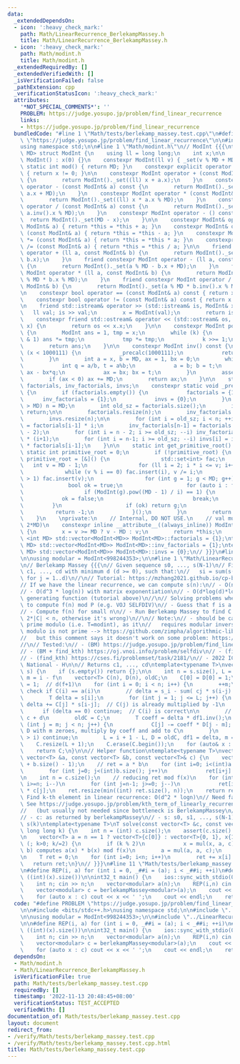 ```yaml
---
data:
  _extendedDependsOn:
  - icon: ':heavy_check_mark:'
    path: Math/LinearRecurrence_BerlekampMassey.h
    title: Math/LinearRecurrence_BerlekampMassey.h
  - icon: ':heavy_check_mark:'
    path: Math/modint.h
    title: Math/modint.h
  _extendedRequiredBy: []
  _extendedVerifiedWith: []
  _isVerificationFailed: false
  _pathExtension: cpp
  _verificationStatusIcon: ':heavy_check_mark:'
  attributes:
    '*NOT_SPECIAL_COMMENTS*': ''
    PROBLEM: https://judge.yosupo.jp/problem/find_linear_recurrence
    links:
    - https://judge.yosupo.jp/problem/find_linear_recurrence
  bundledCode: "#line 1 \"Math/tests/berlekamp_massey.test.cpp\"\n#define PROBLEM\
    \ \"https://judge.yosupo.jp/problem/find_linear_recurrence\"\n\n#include <bits/stdc++.h>\n\
    using namespace std;\n\n#line 1 \"Math/modint.h\"\n// ModInt {{{\ntemplate<int\
    \ MD> struct ModInt {\n    using ll = long long;\n    int x;\n\n    constexpr\
    \ ModInt() : x(0) {}\n    constexpr ModInt(ll v) { _set(v % MD + MD); }\n    constexpr\
    \ static int mod() { return MD; }\n    constexpr explicit operator bool() const\
    \ { return x != 0; }\n\n    constexpr ModInt operator + (const ModInt& a) const\
    \ {\n        return ModInt()._set((ll) x + a.x);\n    }\n    constexpr ModInt\
    \ operator - (const ModInt& a) const {\n        return ModInt()._set((ll) x -\
    \ a.x + MD);\n    }\n    constexpr ModInt operator * (const ModInt& a) const {\n\
    \        return ModInt()._set((ll) x * a.x % MD);\n    }\n    constexpr ModInt\
    \ operator / (const ModInt& a) const {\n        return ModInt()._set((ll) x *\
    \ a.inv().x % MD);\n    }\n    constexpr ModInt operator - () const {\n      \
    \  return ModInt()._set(MD - x);\n    }\n\n    constexpr ModInt& operator += (const\
    \ ModInt& a) { return *this = *this + a; }\n    constexpr ModInt& operator -=\
    \ (const ModInt& a) { return *this = *this - a; }\n    constexpr ModInt& operator\
    \ *= (const ModInt& a) { return *this = *this * a; }\n    constexpr ModInt& operator\
    \ /= (const ModInt& a) { return *this = *this / a; }\n\n    friend constexpr ModInt\
    \ operator + (ll a, const ModInt& b) {\n        return ModInt()._set(a % MD +\
    \ b.x);\n    }\n    friend constexpr ModInt operator - (ll a, const ModInt& b)\
    \ {\n        return ModInt()._set(a % MD - b.x + MD);\n    }\n    friend constexpr\
    \ ModInt operator * (ll a, const ModInt& b) {\n        return ModInt()._set(a\
    \ % MD * b.x % MD);\n    }\n    friend constexpr ModInt operator / (ll a, const\
    \ ModInt& b) {\n        return ModInt()._set(a % MD * b.inv().x % MD);\n    }\n\
    \n    constexpr bool operator == (const ModInt& a) const { return x == a.x; }\n\
    \    constexpr bool operator != (const ModInt& a) const { return x != a.x; }\n\
    \n    friend std::istream& operator >> (std::istream& is, ModInt& x) {\n     \
    \   ll val; is >> val;\n        x = ModInt(val);\n        return is;\n    }\n\
    \    constexpr friend std::ostream& operator << (std::ostream& os, const ModInt&\
    \ x) {\n        return os << x.x;\n    }\n\n    constexpr ModInt pow(ll k) const\
    \ {\n        ModInt ans = 1, tmp = x;\n        while (k) {\n            if (k\
    \ & 1) ans *= tmp;\n            tmp *= tmp;\n            k >>= 1;\n        }\n\
    \        return ans;\n    }\n\n    constexpr ModInt inv() const {\n        if\
    \ (x < 1000111) {\n            _precalc(1000111);\n            return invs[x];\n\
    \        }\n        int a = x, b = MD, ax = 1, bx = 0;\n        while (b) {\n\
    \            int q = a/b, t = a%b;\n            a = b; b = t;\n            t =\
    \ ax - bx*q;\n            ax = bx; bx = t;\n        }\n        assert(a == 1);\n\
    \        if (ax < 0) ax += MD;\n        return ax;\n    }\n\n    static std::vector<ModInt>\
    \ factorials, inv_factorials, invs;\n    constexpr static void _precalc(int n)\
    \ {\n        if (factorials.empty()) {\n            factorials = {1};\n      \
    \      inv_factorials = {1};\n            invs = {0};\n        }\n        if (n\
    \ > MD) n = MD;\n        int old_sz = factorials.size();\n        if (n <= old_sz)\
    \ return;\n\n        factorials.resize(n);\n        inv_factorials.resize(n);\n\
    \        invs.resize(n);\n\n        for (int i = old_sz; i < n; ++i) factorials[i]\
    \ = factorials[i-1] * i;\n        inv_factorials[n-1] = factorials.back().pow(MD\
    \ - 2);\n        for (int i = n - 2; i >= old_sz; --i) inv_factorials[i] = inv_factorials[i+1]\
    \ * (i+1);\n        for (int i = n-1; i >= old_sz; --i) invs[i] = inv_factorials[i]\
    \ * factorials[i-1];\n    }\n\n    static int get_primitive_root() {\n       \
    \ static int primitive_root = 0;\n        if (!primitive_root) {\n           \
    \ primitive_root = [&]() {\n                std::set<int> fac;\n             \
    \   int v = MD - 1;\n                for (ll i = 2; i * i <= v; i++)\n       \
    \             while (v % i == 0) fac.insert(i), v /= i;\n                if (v\
    \ > 1) fac.insert(v);\n                for (int g = 1; g < MD; g++) {\n      \
    \              bool ok = true;\n                    for (auto i : fac)\n     \
    \                   if (ModInt(g).pow((MD - 1) / i) == 1) {\n                \
    \            ok = false;\n                            break;\n               \
    \         }\n                    if (ok) return g;\n                }\n      \
    \          return -1;\n            }();\n        }\n        return primitive_root;\n\
    \    }\n    \nprivate:\n    // Internal, DO NOT USE.\n    // val must be in [0,\
    \ 2*MD)\n    constexpr inline __attribute__((always_inline)) ModInt& _set(ll v)\
    \ {\n        x = v >= MD ? v - MD : v;\n        return *this;\n    }\n};\ntemplate\
    \ <int MD> std::vector<ModInt<MD>> ModInt<MD>::factorials = {1};\ntemplate <int\
    \ MD> std::vector<ModInt<MD>> ModInt<MD>::inv_factorials = {1};\ntemplate <int\
    \ MD> std::vector<ModInt<MD>> ModInt<MD>::invs = {0};\n// }}}\n#line 7 \"Math/tests/berlekamp_massey.test.cpp\"\
    \n\nusing modular = ModInt<998244353>;\n\n#line 1 \"Math/LinearRecurrence_BerlekampMassey.h\"\
    \n// Berlekamp Massey {{{\n// Given sequence s0, ..., s(N-1)\n// Find sequence\
    \ c1, ..., cd with minimum d (d >= 0), such that:\n//   si = sum(s(i-j) * c(j),\
    \ for j = 1..d)\n//\n// Tutorial: https://mzhang2021.github.io/cp-blog/berlekamp-massey/\n\
    // If we have the linear recurrence, we can compute s(n):\n// - O(n*d) naively\n\
    // - O(d^3 * log(n)) with matrix exponentiation\n// - O(d*log(d)*log(k)) with\
    \ generating function (tutorial above)\n//\n// Solving problems where we need\
    \ to compute f(n) mod P (e.g. VOJ SELFDIV)\n// - Guess that f is a linear recurrence\n\
    // - Compute f(n) for small n\n// - Run Berlekamp Massey to find C (we must have\
    \ 2*|C| < n, otherwise it's wrong)\n//\n// Note:\n// - should be calculated in\
    \ prime modulo (i.e. T=modint), as it\n//   requires modular inverse\n// - when\
    \ modulo is not prime --> https://github.com/zimpha/algorithmic-library/blob/master/cpp/mathematics/linear-recurrence.cc\n\
    //   but this comment says it doesn't work on some problem: https://codeforces.com/blog/entry/61306?#comment-454682\n\
    //\n// Tested:\n// - (BM) https://judge.yosupo.jp/problem/find_linear_recurrence\n\
    // - (BM + find_kth) https://oj.vnoi.info/problem/selfdiv\n// - (find_kth) https://oj.vnoi.info/problem/errichto_matexp_fibonacci\n\
    // - (find_kth) https://cses.fi/problemset/task/2181/\n// - 2022 ICPC Vietnam\
    \ National - H\n\n// Returns c1, ..., cd\ntemplate<typename T>\nvector<T> berlekampMassey(vector<T>\
    \ s) {\n    if (s.empty()) return {};\n\n    int n = s.size(), L = 0, m = 0; //\
    \ m = i - f\n    vector<T> C(n), D(n), oldC;\n    C[0] = D[0] = 1;\n    T df1\
    \ = 1;  // d(f+1)\n    for (int i = 0; i < n; i++) {\n        ++m;\n        //\
    \ check if C(i) == a(i)\n        // delta = s_i - sum( cj * s(i-j) ) = d(f+1)?\n\
    \        T delta = s[i];\n        for (int j = 1; j <= L; j++) {\n           \
    \ delta += C[j] * s[i-j];  // C(j) is already multiplied by -1\n        }\n  \
    \      if (delta == 0) continue;  // C(i) is correct\n\n        // Update c =\
    \ c + d\n        oldC = C;\n        T coeff = delta * df1.inv();\n        for\
    \ (int j = m; j < n; j++) {\n            C[j] -= coeff * D[j - m];  // prepend\
    \ D with m zeroes, multiply by coeff and add to C\n        }\n        if (2*L\
    \ > i) continue;\n        L = i + 1 - L, D = oldC, df1 = delta, m = 0;\n    }\n\
    \    C.resize(L + 1);\n    C.erase(C.begin());\n    for (auto& x : C) x = -x;\n\
    \    return C;\n}\n\n// Helper function\ntemplate<typename T>\nvector<T> mul(const\
    \ vector<T> &a, const vector<T> &b, const vector<T>& c) {\n    vector<T> ret(a.size()\
    \ + b.size() - 1);\n    // ret = a * b\n    for (int i=0; i<(int)a.size(); i++)\n\
    \        for (int j=0; j<(int)b.size(); j++)\n            ret[i+j] += a[i] * b[j];\n\
    \n    int n = c.size();\n    // reducing ret mod f(x)\n    for (int i=(int)ret.size()-1;\
    \ i>=n; i--)\n        for (int j=n-1; j>=0; j--)\n            ret[i-j-1] += ret[i]\
    \ * c[j];\n    ret.resize(min((int) ret.size(), n));\n    return ret;\n}\n\n//\
    \ Find k-th element in linear recurrence: O(d^2 * logn)\n// Need faster code?\
    \ See https://judge.yosupo.jp/problem/kth_term_of_linearly_recurrent_sequence\n\
    //   (but usually not needed since bottleneck is BerlekampMassey\n//\n// Params:\n\
    // - c: as returned by berlekampMassey\n// - s: s0, s1, ..., s(N-1)\n// Returns:\
    \ s(k)\ntemplate<typename T>\nT solve(const vector<T> &c, const vector<T> &s,\
    \ long long k) {\n    int n = (int) c.size();\n    assert(c.size() <= s.size());\n\
    \n    vector<T> a = n == 1 ? vector<T>{c[0]} : vector<T>{0, 1}, x{1};\n    for\
    \ (; k>0; k/=2) {\n        if (k % 2)\n            x = mul(x, a, c);  // mul(a,\
    \ b) computes a(x) * b(x) mod f(x)\n        a = mul(a, a, c);\n    }\n    x.resize(n);\n\
    \n    T ret = 0;\n    for (int i=0; i<n; i++)\n        ret += x[i] * s[i];\n \
    \   return ret;\n}\n// }}}\n#line 11 \"Math/tests/berlekamp_massey.test.cpp\"\n\
    \n#define REP(i, a) for (int i = 0, _##i = (a); i < _##i; ++i)\n#define SZ(x)\
    \ ((int)(x).size())\n\nint32_t main() {\n    ios::sync_with_stdio(0); cin.tie(0);\n\
    \    int n; cin >> n;\n    vector<modular> a(n);\n    REP(i,n) cin >> a[i];\n\n\
    \    vector<modular> c = berlekampMassey<modular>(a);\n    cout << SZ(c) << endl;\n\
    \    for (auto x : c) cout << x << ' ';\n    cout << endl;\n    return 0;\n}\n"
  code: "#define PROBLEM \"https://judge.yosupo.jp/problem/find_linear_recurrence\"\
    \n\n#include <bits/stdc++.h>\nusing namespace std;\n\n#include \"../modint.h\"\
    \n\nusing modular = ModInt<998244353>;\n\n#include \"../LinearRecurrence_BerlekampMassey.h\"\
    \n\n#define REP(i, a) for (int i = 0, _##i = (a); i < _##i; ++i)\n#define SZ(x)\
    \ ((int)(x).size())\n\nint32_t main() {\n    ios::sync_with_stdio(0); cin.tie(0);\n\
    \    int n; cin >> n;\n    vector<modular> a(n);\n    REP(i,n) cin >> a[i];\n\n\
    \    vector<modular> c = berlekampMassey<modular>(a);\n    cout << SZ(c) << endl;\n\
    \    for (auto x : c) cout << x << ' ';\n    cout << endl;\n    return 0;\n}\n"
  dependsOn:
  - Math/modint.h
  - Math/LinearRecurrence_BerlekampMassey.h
  isVerificationFile: true
  path: Math/tests/berlekamp_massey.test.cpp
  requiredBy: []
  timestamp: '2022-11-13 20:48:45+08:00'
  verificationStatus: TEST_ACCEPTED
  verifiedWith: []
documentation_of: Math/tests/berlekamp_massey.test.cpp
layout: document
redirect_from:
- /verify/Math/tests/berlekamp_massey.test.cpp
- /verify/Math/tests/berlekamp_massey.test.cpp.html
title: Math/tests/berlekamp_massey.test.cpp
---
```


